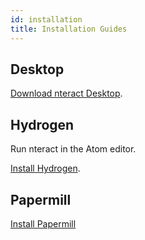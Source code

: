 ```yaml
---
id: installation
title: Installation Guides
---
```


## Desktop

[Download nteract Desktop](https://nteract.io/desktop).

## Hydrogen 

Run nteract in the Atom editor.

[Install Hydrogen](https://nteract.io/atom).

## Papermill

[Install Papermill](https://docs.nteract.io/docs/papermill-installation)